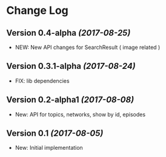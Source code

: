 Change Log
==========

Version 0.4-alpha *(2017-08-25)*
----------------------------
 * NEW: New API changes for SearchResult ( image related )


Version 0.3.1-alpha *(2017-08-24)*
----------------------------
 * FIX: lib dependencies


Version 0.2-alpha1 *(2017-08-08)*
----------------------------
 * New: API for topics, networks, show by id, episodes


Version 0.1 *(2017-08-05)*
----------------------------

 * New: Initial implementation
